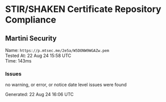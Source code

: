 # STIR/SHAKEN Certificate Repository Compliance

## Martini Security

Name: `https://p.mtsec.me/2e5a/W5DONW9WGAZw.pem`\
Tested At: 22 Aug 24 15:58 UTC\
Time: 143ms

### Issues

no warning, or error, or notice date level issues were found

Generated: 22 Aug 24 16:06 UTC